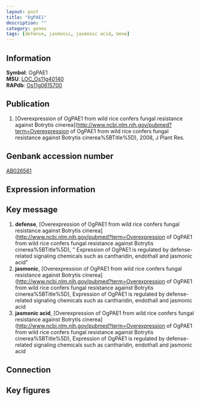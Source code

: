 ```yaml
---
layout: post
title: "OgPAE1"
description: ""
category: genes
tags: [defense, jasmonic, jasmonic acid, Gene]
---
```


## Information
__Symbol__: OgPAE1  
__MSU__: [LOC_Os11g40140](http://rice.plantbiology.msu.edu/cgi-bin/ORF_infopage.cgi?orf=LOC_Os11g40140)  
__RAPdb__: [Os11g0615700](http://rapdb.dna.affrc.go.jp/viewer/gbrowse_details/irgsp1?name=Os11g0615700)  

## Publication
1. [Overexpression of OgPAE1 from wild rice confers fungal resistance against Botrytis cinerea](http://www.ncbi.nlm.nih.gov/pubmed?term=Overexpression of OgPAE1 from wild rice confers fungal resistance against Botrytis cinerea%5BTitle%5D), 2008, J Plant Res.

## Genbank accession number
[AB026561](http://www.ncbi.nlm.nih.gov/nuccore/AB026561)  

## Expression information

## Key message
1. __defense__, [Overexpression of OgPAE1 from wild rice confers fungal resistance against Botrytis cinerea](http://www.ncbi.nlm.nih.gov/pubmed?term=Overexpression of OgPAE1 from wild rice confers fungal resistance against Botrytis cinerea%5BTitle%5D), " Expression of OgPAE1 is regulated by defense-related signaling chemicals such as cantharidin, endothall and jasmonic acid"
2. __jasmonic__, [Overexpression of OgPAE1 from wild rice confers fungal resistance against Botrytis cinerea](http://www.ncbi.nlm.nih.gov/pubmed?term=Overexpression of OgPAE1 from wild rice confers fungal resistance against Botrytis cinerea%5BTitle%5D),  Expression of OgPAE1 is regulated by defense-related signaling chemicals such as cantharidin, endothall and jasmonic acid
3. __jasmonic acid__, [Overexpression of OgPAE1 from wild rice confers fungal resistance against Botrytis cinerea](http://www.ncbi.nlm.nih.gov/pubmed?term=Overexpression of OgPAE1 from wild rice confers fungal resistance against Botrytis cinerea%5BTitle%5D),  Expression of OgPAE1 is regulated by defense-related signaling chemicals such as cantharidin, endothall and jasmonic acid

## Connection

## Key figures


